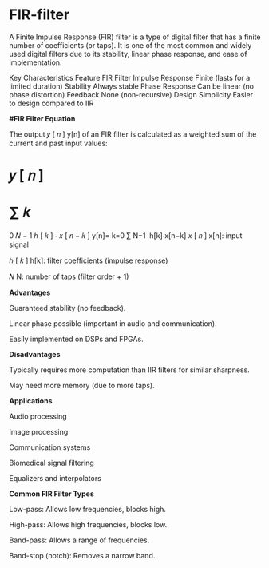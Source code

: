 # FIR-filter

A Finite Impulse Response (FIR) filter is a type of digital filter that has a finite number of coefficients (or taps). It is one of the most common and widely used digital filters due to its stability, linear phase response, and ease of implementation.

Key Characteristics
Feature	FIR Filter
Impulse Response	Finite (lasts for a limited duration)
Stability	Always stable
Phase Response	Can be linear (no phase distortion)
Feedback	None (non-recursive)
Design Simplicity	Easier to design compared to IIR

**********#FIR Filter Equation**********

The output 
𝑦
[
𝑛
]
y[n] of an FIR filter is calculated as a weighted sum of the current and past input values:

𝑦
[
𝑛
]
=
∑
𝑘
=
0
𝑁
−
1
ℎ
[
𝑘
]
⋅
𝑥
[
𝑛
−
𝑘
]
y[n]= 
k=0
∑
N−1
​
 h[k]⋅x[n−k]
𝑥
[
𝑛
]
x[n]: input signal

ℎ
[
𝑘
]
h[k]: filter coefficients (impulse response)

𝑁
N: number of taps (filter order + 1)


**Advantages**


Guaranteed stability (no feedback).

Linear phase possible (important in audio and communication).

Easily implemented on DSPs and FPGAs.


**Disadvantages**


Typically requires more computation than IIR filters for similar sharpness.

May need more memory (due to more taps).

**Applications**


Audio processing

Image processing

Communication systems

Biomedical signal filtering

Equalizers and interpolators


****Common FIR Filter Types****


Low-pass: Allows low frequencies, blocks high.

High-pass: Allows high frequencies, blocks low.

Band-pass: Allows a range of frequencies.

Band-stop (notch): Removes a narrow band.
